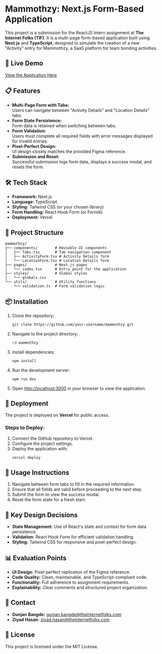 # **Mammothzy: Next.js Form-Based Application**

This project is a submission for the ReactJS Intern assignment at **The Internet Folks (TIF)**. It is a multi-page form-based application built using **Next.js** and **TypeScript**, designed to simulate the creation of a new "Activity" entry for Mammothzy, a SaaS platform for team bonding activities.



## **🚀 Live Demo**  
[View the Application Here](https://your-deployment-link.vercel.app)  



## **📋 Features**
- **Multi-Page Form with Tabs:**  
  Users can navigate between "Activity Details" and "Location Details" tabs.
- **Form State Persistence:**  
  Form data is retained when switching between tabs.
- **Form Validation:**  
  Users must complete all required fields with error messages displayed for invalid entries.
- **Pixel-Perfect Design:**  
  UI design closely matches the provided Figma reference.
- **Submission and Reset:**  
  Successful submission logs form data, displays a success modal, and resets the form.



## **🛠️ Tech Stack**
- **Framework:** Next.js
- **Language:** TypeScript
- **Styling:** Tailwind CSS (or your chosen library)
- **Form Handling:** React Hook Form (or Formik)
- **Deployment:** Vercel



## **📁 Project Structure**
```plaintext
mammothzy/
├── components/        # Reusable UI components
│   ├── Tabs.tsx       # Tab navigation component
│   ├── ActivityForm.tsx # Activity Details form
│   └── LocationForm.tsx # Location Details form
├── pages/             # Next.js pages
│   └── index.tsx      # Entry point for the application
├── styles/            # Global styles
│   └── globals.css
└── utils/             # Utility functions
    └── validation.ts  # Form validation logic
```



## **📦 Installation**

1. Clone the repository:
   ```bash
   git clone https://github.com/your-username/mammothzy.git
   ```
2. Navigate to the project directory:
   ```bash
   cd mammothzy
   ```
3. Install dependencies:
   ```bash
   npm install
   ```
4. Run the development server:
   ```bash
   npm run dev
   ```
5. Open [http://localhost:3000](http://localhost:3000) in your browser to view the application.


## **🚀 Deployment**
The project is deployed on **Vercel** for public access.

### **Steps to Deploy:**
1. Connect the GitHub repository to Vercel.
2. Configure the project settings.
3. Deploy the application with:
   ```bash
   vercel deploy
   ```



## **📝 Usage Instructions**
1. Navigate between form tabs to fill in the required information.
2. Ensure that all fields are valid before proceeding to the next step.
3. Submit the form to view the success modal.
4. Reset the form state for a fresh start.



## **🤔 Key Design Decisions**
- **State Management:** Use of React's state and context for form data persistence.
- **Validation:** React Hook Form for efficient validation handling.
- **Styling:** Tailwind CSS for responsive and pixel-perfect design.



## **📊 Evaluation Points**
- **UI Design:** Pixel-perfect replication of the Figma reference.
- **Code Quality:** Clean, maintainable, and TypeScript-compliant code.
- **Functionality:** Full adherence to assignment requirements.
- **Explainability:** Clear comments and structured project organization.



## **📧 Contact**
- **Gunjan Bangde:** [gunjan.bangde@theinternetfolks.com](mailto:gunjan.bangde@theinternetfolks.com)  
- **Ziyad Hasan:** [ziyad.hasan@theinternetfolks.com](mailto:ziyad.hasan@theinternetfolks.com)



## **📜 License**
This project is licensed under the MIT License.
```
